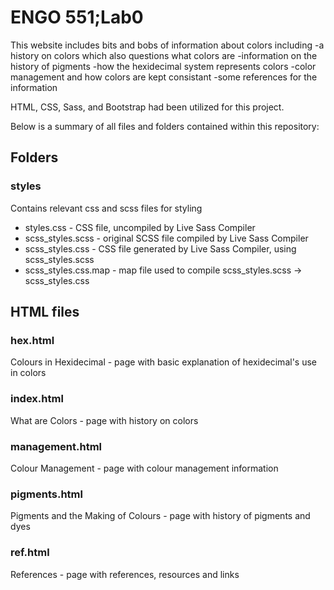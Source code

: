 # ENGO 551;Lab0

This website includes bits and bobs of information about colors including
-a history on colors which also questions what colors are
-information on the history of pigments
-how the hexidecimal system represents colors
-color management and how colors are kept consistant
-some references for the information

HTML, CSS, Sass, and Bootstrap had been utilized for this project. 

Below is a summary of all files and folders contained within this repository:

## Folders

### styles 
Contains relevant css and scss files for styling
- styles.css - CSS file, uncompiled by Live Sass Compiler
- scss_styles.scss - original SCSS file compiled by Live Sass Compiler
- scss_styles.css - CSS file generated by Live Sass Compiler, using scss_styles.scss
- scss_styles.css.map - map file used to compile scss_styles.scss -> scss_styles.css


## HTML files
### hex.html
Colours in Hexidecimal - page with basic explanation of hexidecimal's use in colors

### index.html
What are Colors - page with history on colors

### management.html
Colour Management - page with colour management information

### pigments.html
Pigments and the Making of Colours - page with history of pigments and dyes

### ref.html
References - page with references, resources and links
